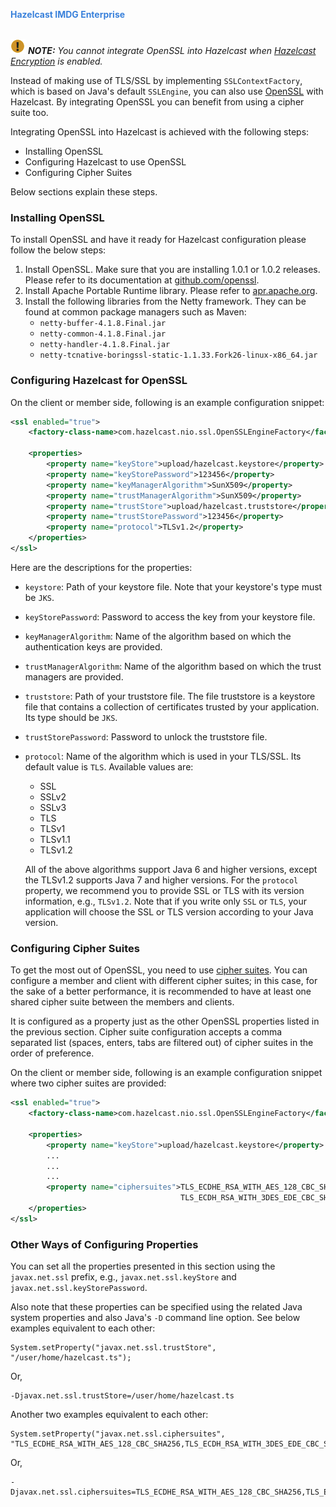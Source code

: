 
<font color="#3981DB">**Hazelcast IMDG Enterprise**</font>
<br></br>


![image](../images/NoteSmall.jpg) ***NOTE:*** *You cannot integrate OpenSSL into Hazelcast when [Hazelcast Encryption](03_Encryption.md) is enabled.*

Instead of making use of TLS/SSL by implementing `SSLContextFactory`, which is based on Java's default `SSLEngine`, you can also use [OpenSSL](https://www.openssl.org/) with Hazelcast. By integrating OpenSSL you can benefit from using a cipher suite too.

Integrating OpenSSL into Hazelcast is achieved with the following steps:

- Installing OpenSSL
- Configuring Hazelcast to use OpenSSL
- Configuring Cipher Suites

Below sections explain these steps.


### Installing OpenSSL

To install OpenSSL and have it ready for Hazelcast configuration please follow the below steps:

1. Install OpenSSL. Make sure that you are installing 1.0.1 or 1.0.2 releases. Please refer to its documentation at [github.com/openssl](https://github.com/openssl/openssl/blob/master/INSTALL).
2. Install Apache Portable Runtime library. Please refer to [apr.apache.org](https://apr.apache.org/download.cgi).
3. Install the following libraries from the Netty framework. They can be found at common package managers such as Maven:
   - `netty-buffer-4.1.8.Final.jar`
   - `netty-common-4.1.8.Final.jar`
   - `netty-handler-4.1.8.Final.jar`
   - `netty-tcnative-boringssl-static-1.1.33.Fork26-linux-x86_64.jar`
  


### Configuring Hazelcast for OpenSSL

On the client or member side, following is an example configuration snippet:

```xml
<ssl enabled="true">
    <factory-class-name>com.hazelcast.nio.ssl.OpenSSLEngineFactory</factory-class-name>
     
    <properties>
        <property name="keyStore">upload/hazelcast.keystore</property>
        <property name="keyStorePassword">123456</property>
        <property name="keyManagerAlgorithm">SunX509</property>
        <property name="trustManagerAlgorithm">SunX509</property>
        <property name="trustStore">upload/hazelcast.truststore</property>
        <property name="trustStorePassword">123456</property>
        <property name="protocol">TLSv1.2</property>
    </properties>
</ssl>
```

Here are the descriptions for the properties:
 
* `keystore`: Path of your keystore file. Note that your keystore's type must be `JKS`.
* `keyStorePassword`: Password to access the key from your keystore file.
* `keyManagerAlgorithm`: Name of the algorithm based on which the authentication keys are provided.
* `trustManagerAlgorithm`: Name of the algorithm based on which the trust managers are provided.
* `truststore`: Path of your truststore file. The file truststore is a keystore file that contains a collection of certificates trusted by your application. Its type should be `JKS`.
* `trustStorePassword`: Password to unlock the truststore file.
* `protocol`: Name of the algorithm which is used in your TLS/SSL. Its default value is `TLS`. Available values are:
  * SSL
  * SSLv2
  * SSLv3
  * TLS
  * TLSv1
  * TLSv1.1
  * TLSv1.2

  All of the above algorithms support Java 6 and higher versions, except the TLSv1.2 supports Java 7 and higher versions. For the `protocol` property, we recommend you to provide SSL or TLS with its version information, e.g., `TLSv1.2`. Note that if you write only `SSL` or `TLS`, your application will choose the SSL or TLS version according to your Java version.


### Configuring Cipher Suites

To get the most out of OpenSSL, you need to use [cipher suites](https://en.wikipedia.org/wiki/Cipher_suite). You can configure a member and client with different cipher suites; in this case, for the sake of a better performance, it is recommended to have at least one shared cipher suite between the members and clients. 

It is configured as a property just as the other OpenSSL properties listed in the previous section. Cipher suite configuration accepts a comma separated list (spaces, enters, tabs are filtered out) of cipher suites in the order of preference.

On the client or member side, following is an example configuration snippet where two cipher suites are provided:

```xml
<ssl enabled="true">
    <factory-class-name>com.hazelcast.nio.ssl.OpenSSLEngineFactory</factory-class-name>
     
    <properties>
        <property name="keyStore">upload/hazelcast.keystore</property>
        ...
        ...
        ...
        <property name="ciphersuites">TLS_ECDHE_RSA_WITH_AES_128_CBC_SHA256,
                                      TLS_ECDH_RSA_WITH_3DES_EDE_CBC_SHA
    </properties>
</ssl>
```



### Other Ways of Configuring Properties

You can set all the properties presented in this section using the `javax.net.ssl` prefix, e.g., `javax.net.ssl.keyStore` and `javax.net.ssl.keyStorePassword`.

Also note that these properties can be specified using the related Java system properties and also Java's `-D` command line option. See below examples equivalent to each other:

```
System.setProperty("javax.net.ssl.trustStore", "/user/home/hazelcast.ts");
```

Or, 

```
-Djavax.net.ssl.trustStore=/user/home/hazelcast.ts
```

Another two examples equivalent to each other:


```
System.setProperty("javax.net.ssl.ciphersuites", "TLS_ECDHE_RSA_WITH_AES_128_CBC_SHA256,TLS_ECDH_RSA_WITH_3DES_EDE_CBC_SHA");
```

Or,


```
-Djavax.net.ssl.ciphersuites=TLS_ECDHE_RSA_WITH_AES_128_CBC_SHA256,TLS_ECDH_RSA_WITH_3DES_EDE_CBC_SHA
```

